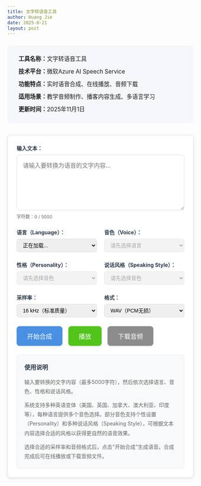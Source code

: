 ```yaml
---
title: 文字转语音工具
author: Huang Jie
date: 2025-8-21
layout: post
---
```


<!-- 工具简介区块 -->
<div style="background:#f5f7fa; border-radius:8px; padding:20px 30px; margin:24px 0 32px 0; font-size:1.1em; line-height:2.2;">
<strong>工具名称：</strong>文字转语音工具<br>
<strong>技术平台：</strong>微软Azure AI Speech Service<br>
<strong>功能特点：</strong>实时语音合成、在线播放、音频下载<br>
<strong>适用场景：</strong>教学音频制作、播客内容生成、多语言学习<br>
<strong>更新时间：</strong>2025年11月1日
</div>



<!-- 文字转语音工具界面 -->

<div style="background:#fff; border:1px solid #e0e0e0; border-radius:8px; padding:24px; margin:20px 0; box-shadow:0 2px 8px rgba(0,0,0,0.1);">

<!-- 输入区域 -->
<div style="margin-bottom:24px;">
  <label for="textInput" style="display:block; font-weight:bold; margin-bottom:8px; color:#2d3a4a;">输入文本：</label>
  <textarea id="textInput" placeholder="请输入要转换为语音的文字内容..." style="width:100%; height:150px; padding:16px; border:1px solid #ddd; border-radius:8px; font-size:16px; line-height:1.6; resize:vertical; font-family:inherit;"></textarea>
  <div style="margin-top:8px; font-size:12px; color:#666;">
    字符数：<span id="charCount">0</span> / 5000
  </div>
</div>

<!-- 语音设置区域 -->
<div style="display:flex; gap:20px; margin-bottom:24px; flex-wrap:wrap;">
   <!-- 语言选择 -->
   <div style="flex:1; min-width:200px;">
     <label for="languageSelect" style="display:block; font-weight:bold; margin-bottom:8px; color:#2d3a4a;">语言（Language）：</label>
     <select id="languageSelect" style="width:100%; padding:8px 12px; border:1px solid #ddd; border-radius:6px; font-size:14px;">
       <option value="">正在加载...</option>
     </select>
   </div>
   
   <!-- 音色选择 -->
   <div style="flex:1; min-width:200px;">
     <label for="voiceSelect" style="display:block; font-weight:bold; margin-bottom:8px; color:#2d3a4a;">音色（Voice）：</label>
     <select id="voiceSelect" style="width:100%; padding:8px 12px; border:1px solid #ddd; border-radius:6px; font-size:14px;" disabled>
       <option value="">请先选择语言</option>
     </select>
     <div id="voiceLoadingStatus" style="font-size:12px; color:#666; margin-top:4px;"></div>
   </div>
   
   <!-- Personality选择 -->
   <div style="flex:1; min-width:200px;">
     <label for="personalitySelect" style="display:block; font-weight:bold; margin-bottom:8px; color:#2d3a4a;">性格（Personality）：</label>
     <select id="personalitySelect" style="width:100%; padding:8px 12px; border:1px solid #ddd; border-radius:6px; font-size:14px;" disabled>
       <option value="">请先选择音色</option>
     </select>
   </div>
   
   <!-- Speaking Style选择 -->
   <div style="flex:1; min-width:200px;">
     <label for="styleSelect" style="display:block; font-weight:bold; margin-bottom:8px; color:#2d3a4a;">说话风格（Speaking Style）：</label>
     <select id="styleSelect" style="width:100%; padding:8px 12px; border:1px solid #ddd; border-radius:6px; font-size:14px;" disabled>
       <option value="">请先选择音色</option>
     </select>
   </div>
 </div>

<!-- 高级设置区域 -->
<div style="display:flex; gap:20px; margin-bottom:24px; flex-wrap:wrap;">
   <div style="flex:1; min-width:200px;">
     <label for="sampleRateSelect" style="display:block; font-weight:bold; margin-bottom:8px; color:#2d3a4a;">采样率：</label>
     <select id="sampleRateSelect" style="width:100%; padding:8px 12px; border:1px solid #ddd; border-radius:6px; font-size:14px;">
       <option value="16000" selected>16 kHz（标准质量）</option>
       <option value="24000">24 kHz（高质量）</option>
       <option value="48000">48 kHz（超高保真）</option>
     </select>
   </div>
   
   <div style="flex:1; min-width:200px;">
     <label for="formatSelect" style="display:block; font-weight:bold; margin-bottom:8px; color:#2d3a4a;">格式：</label>
     <select id="formatSelect" style="width:100%; padding:8px 12px; border:1px solid #ddd; border-radius:6px; font-size:14px;">
       <option value="wav" selected>WAV（PCM无损）</option>
       <option value="mp3">MP3（压缩格式）</option>
       <option value="ogg">OGG（Opus编码）</option>
     </select>
   </div>
 </div>

<!-- 控制按钮区域 -->
<div style="display:flex; gap:16px; margin-bottom:24px; flex-wrap:wrap;">
  <button id="synthesizeBtn" style="background:#4a90e2; color:white; border:none; padding:14px 28px; border-radius:8px; font-size:17px; font-weight:500; cursor:pointer; transition:all 0.3s; box-shadow:0 2px 4px rgba(0,0,0,0.1);">
    开始合成
  </button>
  <button id="playBtn" style="background:#52c41a; color:white; border:none; padding:14px 28px; border-radius:8px; font-size:17px; font-weight:500; cursor:pointer; transition:all 0.3s; box-shadow:0 2px 4px rgba(0,0,0,0.1);" disabled>
    播放
  </button>
  <button id="downloadBtn" style="background:#8c8c8c; color:white; border:none; padding:14px 28px; border-radius:8px; font-size:17px; font-weight:500; cursor:pointer; transition:all 0.3s; box-shadow:0 2px 4px rgba(0,0,0,0.1);" disabled>
    下载音频
  </button>
</div>

<!-- 进度条和状态显示 -->
<div style="margin-bottom:24px;">
  <div id="progressContainer" style="display:none;">
    <div style="display:flex; justify-content:space-between; margin-bottom:8px;">
      <span style="font-size:14px; color:#666;">合成进度</span>
      <span id="progressText" style="font-size:14px; color:#666;">0%</span>
    </div>
    <div style="background:#e9ecef; border-radius:4px; height:8px; overflow:hidden;">
      <div id="progressBar" style="background:#0066cc; height:100%; width:0%; transition:width 0.3s;"></div>
    </div>
  </div>
  <div id="statusText" style="font-size:14px; color:#666; margin-top:8px;"></div>
</div>

<!-- 音频播放器 -->
<div id="audioContainer" style="display:none;">
  <audio id="audioPlayer" controls style="width:100%; margin-top:16px;">
    您的浏览器不支持音频播放。
  </audio>
</div>

<!-- 使用说明 -->
<div style="background:#f8f9fa; border:1px solid #e9ecef; border-radius:6px; padding:20px; margin-top:24px;">
  <h4 style="margin:0 0 16px 0; color:#2d3a4a; font-size:16px; font-weight:600;">使用说明</h4>
  <div style="color:#666; font-size:14px; line-height:1.8;">
    <p style="margin:0 0 12px 0;">输入要转换的文字内容（最多5000字符），然后依次选择语言、音色、性格和说话风格。</p>
    <p style="margin:0 0 12px 0;">系统支持多种英语变体（美国、英国、加拿大、澳大利亚、印度等），每种语言提供多个音色选择。部分音色支持个性设置（Personality）和多种说话风格（Speaking Style），可根据文本内容选择合适的风格以获得更自然的语音效果。</p>
    <p style="margin:0;">选择合适的采样率和音频格式后，点击"开始合成"生成语音。合成完成后可在线播放或下载音频文件。</p>
  </div>
</div>

</div>

<!-- 滑块样式 -->
<style>
input[type="range"] {
  -webkit-appearance: none;
  appearance: none;
  background: transparent;
  cursor: pointer;
}

input[type="range"]::-webkit-slider-track {
  background: #ddd;
  height: 6px;
  border-radius: 3px;
}

input[type="range"]::-webkit-slider-thumb {
  -webkit-appearance: none;
  appearance: none;
  background: #4a90e2;
  height: 18px;
  width: 18px;
  border-radius: 50%;
  cursor: pointer;
  border: 2px solid #fff;
  box-shadow: 0 2px 4px rgba(0,0,0,0.2);
}

input[type="range"]::-webkit-slider-thumb:hover {
  background: #357abd;
  transform: scale(1.1);
}

input[type="range"]::-moz-range-track {
  background: #ddd;
  height: 6px;
  border-radius: 3px;
  border: none;
}

input[type="range"]::-moz-range-thumb {
  background: #4a90e2;
  height: 18px;
  width: 18px;
  border-radius: 50%;
  cursor: pointer;
  border: 2px solid #fff;
  box-shadow: 0 2px 4px rgba(0,0,0,0.2);
}

input[type="range"]::-moz-range-thumb:hover {
  background: #357abd;
}
</style>

<!-- JavaScript 代码 -->
<script>
// 全局变量
let audioBlob = null;
let audioUrl = null;

// DOM 元素
const textInput = document.getElementById('textInput');
const charCount = document.getElementById('charCount');
const languageSelect = document.getElementById('languageSelect');
const voiceSelect = document.getElementById('voiceSelect');
const personalitySelect = document.getElementById('personalitySelect');
const styleSelect = document.getElementById('styleSelect');
const sampleRateSelect = document.getElementById('sampleRateSelect');
const formatSelect = document.getElementById('formatSelect');
const synthesizeBtn = document.getElementById('synthesizeBtn');
const playBtn = document.getElementById('playBtn');
const downloadBtn = document.getElementById('downloadBtn');
const progressContainer = document.getElementById('progressContainer');
const progressBar = document.getElementById('progressBar');
const progressText = document.getElementById('progressText');
const statusText = document.getElementById('statusText');
const audioContainer = document.getElementById('audioContainer');
const audioPlayer = document.getElementById('audioPlayer');

// 存储语音数据
let voicesData = null;
let currentVoiceInfo = null;

// 字符计数
textInput.addEventListener('input', function() {
  const count = this.value.length;
  charCount.textContent = count;
  
  if (count > 5000) {
    charCount.style.color = '#dc3545';
    synthesizeBtn.disabled = true;
    synthesizeBtn.style.background = '#6c757d';
  } else {
    charCount.style.color = '#666';
    synthesizeBtn.disabled = false;
    synthesizeBtn.style.background = '#4a90e2';
  }
});

// 语言选择改变时，更新音色列表
languageSelect.addEventListener('change', function() {
  updateVoicesByLanguage(this.value);
});

// 音色选择改变时，更新Personality和Speaking styles
voiceSelect.addEventListener('change', function() {
  updatePersonalityAndStyles(this.value);
});

// 按钮悬停效果
const buttons = [synthesizeBtn, playBtn, downloadBtn];
buttons.forEach(btn => {
  btn.addEventListener('mouseenter', function() {
    if (!this.disabled) {
      this.style.transform = 'translateY(-2px)';
      this.style.boxShadow = '0 4px 8px rgba(0,0,0,0.15)';
    }
  });
  
  btn.addEventListener('mouseleave', function() {
    this.style.transform = 'translateY(0)';
    this.style.boxShadow = '0 2px 4px rgba(0,0,0,0.1)';
  });
});

// 合成语音
synthesizeBtn.addEventListener('click', async function() {
  const text = textInput.value.trim();
  if (!text) {
    alert('请输入要转换的文字内容！');
    return;
  }
  
  if (text.length > 5000) {
    alert('文字内容不能超过5000字符！');
    return;
  }
  
  // 显示进度条
  progressContainer.style.display = 'block';
  statusText.textContent = '正在合成语音，请稍候...';
  synthesizeBtn.disabled = true;
  synthesizeBtn.textContent = '🔄 合成中...';
  
  try {
    // 模拟进度更新
    let progress = 0;
    const progressInterval = setInterval(() => {
      progress += Math.random() * 15;
      if (progress > 90) progress = 90;
      progressBar.style.width = progress + '%';
      progressText.textContent = Math.round(progress) + '%';
    }, 200);
    
    // 调用阿里云 TTS API
    const audioData = await synthesizeSpeech(text);
    
    clearInterval(progressInterval);
    progressBar.style.width = '100%';
    progressText.textContent = '100%';
    
     // 创建音频对象（根据格式设置MIME类型）
     const format = formatSelect.value;
     let mimeType = 'audio/wav';
     if (format === 'mp3') {
       mimeType = 'audio/mpeg';
     } else if (format === 'ogg') {
       mimeType = 'audio/ogg';
     }
     audioBlob = new Blob([audioData], { type: mimeType });
     audioUrl = URL.createObjectURL(audioBlob);
     audioPlayer.src = audioUrl;
    
    // 更新按钮状态
    playBtn.disabled = false;
    downloadBtn.disabled = false;
    synthesizeBtn.disabled = false;
    synthesizeBtn.textContent = '开始合成';
    
    statusText.textContent = '语音合成完成！';
    audioContainer.style.display = 'block';
    
  } catch (error) {
    console.error('合成失败:', error);
    const errorMessage = error.message || '未知错误';
    statusText.textContent = '合成失败：' + errorMessage;
    statusText.style.color = '#dc3545';
    
    // 显示更详细的错误信息
    if (errorMessage.includes('500') || errorMessage.includes('HTTP 500')) {
      statusText.textContent = '合成失败：服务器错误（500），请检查Vercel日志或联系管理员';
    } else if (errorMessage.includes('缺少必要的环境变量')) {
      statusText.textContent = '合成失败：环境变量未配置，请在Vercel中设置AZURE_SPEECH_KEY和AZURE_SPEECH_REGION';
    } else if (errorMessage.includes('401') || errorMessage.includes('HTTP 401')) {
      statusText.textContent = '合成失败：认证失败，请检查AZURE_SPEECH_KEY是否正确';
    }
    
    synthesizeBtn.disabled = false;
    synthesizeBtn.textContent = '开始合成';
    progressContainer.style.display = 'none';
  }
});

// 播放控制
playBtn.addEventListener('click', function() {
  if (audioPlayer.paused) {
    audioPlayer.play();
    playBtn.textContent = '暂停';
    statusText.textContent = '正在播放...';
  } else {
    audioPlayer.pause();
    playBtn.textContent = '播放';
    statusText.textContent = '已暂停';
  }
});

// 音频播放事件监听
audioPlayer.addEventListener('play', function() {
  playBtn.textContent = '暂停';
  statusText.textContent = '正在播放...';
});

audioPlayer.addEventListener('pause', function() {
  playBtn.textContent = '播放';
  statusText.textContent = '已暂停';
});

audioPlayer.addEventListener('ended', function() {
  playBtn.textContent = '播放';
  statusText.textContent = '播放完成';
});

// 下载音频
downloadBtn.addEventListener('click', function() {
  if (audioPlayer.src) {
    const a = document.createElement('a');
    a.href = audioPlayer.src;
    a.download = `语音合成_${voiceSelect.value}_${new Date().getTime()}.${formatSelect.value}`;
    document.body.appendChild(a);
    a.click();
    document.body.removeChild(a);
    statusText.textContent = '音频下载完成！';
  }
});

// 加载Azure语音列表
async function loadVoices() {
  const languageSelect = document.getElementById('languageSelect');
  const voiceLoadingStatus = document.getElementById('voiceLoadingStatus');
  const apiBaseUrl = 'https://vercel-tts.vercel.app';
  
  try {
    voiceLoadingStatus.textContent = '正在加载语音列表...';
    const response = await fetch(`${apiBaseUrl}/api/voices`);
    
    if (!response.ok) {
      const errorData = await response.json().catch(() => ({ error: '无法解析错误响应' }));
      throw new Error(`HTTP ${response.status}: ${JSON.stringify(errorData)}`);
    }
    
    const data = await response.json();
    console.log('语音列表API响应:', data);
    
    if (data.success && data.voices && data.languages) {
      // 存储语音数据供后续使用
      voicesData = data;
      
      // 清空语言选择器
      languageSelect.innerHTML = '<option value="">请选择语言</option>';
      
      // 添加所有英语语言选项
      data.languages.forEach(lang => {
        const option = document.createElement('option');
        option.value = lang.code;
        option.textContent = lang.name;
        languageSelect.appendChild(option);
      });
      
      // 设置默认选中第一个语言
      if (languageSelect.options.length > 1) {
        languageSelect.selectedIndex = 1;
        updateVoicesByLanguage(languageSelect.value);
      }
      
      voiceLoadingStatus.textContent = `已加载 ${data.total} 个语音，${data.languages.length} 种英语语言`;
      console.log('语音列表加载成功:', data);
    } else {
      throw new Error('无法获取语音列表');
    }
  } catch (error) {
    console.error('加载语音列表失败:', error);
    voiceLoadingStatus.textContent = `加载失败: ${error.message}`;
    voiceLoadingStatus.style.color = '#dc3545';
    
    // 使用默认值
    languageSelect.innerHTML = `
      <option value="en-US" selected>English (United States)</option>
      <option value="en-GB">English (United Kingdom)</option>
    `;
    languageSelect.selectedIndex = 0;
    voicesData = {
      languages: [
        { code: 'en-US', name: 'English (United States)' },
        { code: 'en-GB', name: 'English (United Kingdom)' }
      ],
      voices: {
        'en-US': [
          { name: 'en-US-JennyNeural', displayName: 'Jenny', gender: 'Female', styles: [], roles: [] }
        ],
        'en-GB': [
          { name: 'en-GB-RyanNeural', displayName: 'Ryan', gender: 'Male', styles: [], roles: [] }
        ]
      }
    };
    updateVoicesByLanguage('en-US');
  }
}

// 根据选择的语言更新音色列表
function updateVoicesByLanguage(languageCode) {
  if (!languageCode || !voicesData || !voicesData.voices) {
    voiceSelect.innerHTML = '<option value="">请先选择语言</option>';
    voiceSelect.disabled = true;
    return;
  }
  
  const voices = voicesData.voices[languageCode] || [];
  voiceSelect.innerHTML = '';
  
  if (voices.length === 0) {
    voiceSelect.innerHTML = '<option value="">该语言暂无可用语音</option>';
    voiceSelect.disabled = true;
    personalitySelect.disabled = true;
    styleSelect.disabled = true;
    return;
  }
  
  voiceSelect.disabled = false;
  
  // 添加音色选项
  voices.forEach(voice => {
    const option = document.createElement('option');
    option.value = voice.name;  // 使用ShortName作为value（用于API调用）
    // 使用DisplayName显示，如果没有则使用name
    const displayText = voice.displayName || voice.friendlyName || voice.name;
    option.textContent = `${displayText} (${voice.gender === 'Male' ? '男声' : voice.gender === 'Female' ? '女声' : '未知'})`;
    option.dataset.voiceInfo = JSON.stringify(voice);
    voiceSelect.appendChild(option);
  });
  
  // 默认选中第一个
  if (voiceSelect.options.length > 0) {
    voiceSelect.selectedIndex = 0;
    updatePersonalityAndStyles(voiceSelect.value);
  }
}

// 根据选择的音色更新Personality和Speaking styles
function updatePersonalityAndStyles(voiceName) {
  if (!voiceName || !voicesData || !voicesData.voices) {
    personalitySelect.innerHTML = '<option value="">请先选择音色</option>';
    styleSelect.innerHTML = '<option value="">请先选择音色</option>';
    personalitySelect.disabled = true;
    styleSelect.disabled = true;
    return;
  }
  
  // 找到选中的语音信息
  currentVoiceInfo = null;
  for (const langCode in voicesData.voices) {
    const voice = voicesData.voices[langCode].find(v => v.name === voiceName);
    if (voice) {
      currentVoiceInfo = voice;
      break;
    }
  }
  
  if (!currentVoiceInfo) {
    personalitySelect.innerHTML = '<option value="">未找到语音信息</option>';
    styleSelect.innerHTML = '<option value="">未找到语音信息</option>';
    personalitySelect.disabled = true;
    styleSelect.disabled = true;
    return;
  }
  
  // 更新Personality选择器
  personalitySelect.innerHTML = '<option value="">无（不设置）</option>';
  if (currentVoiceInfo.personality) {
    const personalityArray = Array.isArray(currentVoiceInfo.personality) 
      ? currentVoiceInfo.personality 
      : [currentVoiceInfo.personality];
    personalityArray.forEach(personality => {
      const option = document.createElement('option');
      option.value = personality;
      option.textContent = personality;
      personalitySelect.appendChild(option);
    });
    personalitySelect.disabled = false;
  } else {
    personalitySelect.disabled = false;
  }
  
  // 更新Speaking styles选择器
  styleSelect.innerHTML = '<option value="">无（不设置）</option>';
  if (currentVoiceInfo.styles && currentVoiceInfo.styles.length > 0) {
    currentVoiceInfo.styles.forEach(style => {
      const option = document.createElement('option');
      option.value = style;
      option.textContent = style;
      styleSelect.appendChild(option);
    });
    styleSelect.disabled = false;
  } else {
    styleSelect.disabled = false;
  }
}

// 页面加载完成后的初始化
document.addEventListener('DOMContentLoaded', function() {
  statusText.textContent = '请输入文字内容开始合成语音';
  
  // 加载语音列表
  loadVoices();
  
  // 检查 Vercel API 是否可用（Azure不需要token，直接检查TTS端点）
  const apiBaseUrl = 'https://vercel-tts.vercel.app';
  // 使用HEAD请求检查API端点是否可访问
  fetch(`${apiBaseUrl}/api/tts`, { method: 'OPTIONS' })
    .then(response => {
      if (response.ok) {
        statusText.textContent = 'TTS服务已就绪，可以开始使用';
        console.log('Vercel API 连接成功');
      } else {
        statusText.textContent = 'TTS服务暂时不可用，请稍后重试';
        console.warn('Vercel API 响应异常');
      }
    })
    .catch(error => {
      statusText.textContent = 'TTS服务连接失败，请检查网络连接';
      console.error('Vercel API 连接失败:', error);
    });
});


// 使用Azure Speech Service进行语音合成
async function synthesizeSpeech(text) {
  try {
    const selectedVoice = voiceSelect.value;
    const selectedPersonality = personalitySelect.value || null;
    const selectedStyle = styleSelect.value || null;
    
    console.log('调用Azure TTS API，参数:', {
      text: text.substring(0, 100) + '...',
      voice: selectedVoice,
      personality: selectedPersonality,
      style: selectedStyle,
      sample_rate: parseInt(sampleRateSelect.value),
      format: formatSelect.value
    });
    
    // 使用 Vercel API 端点
    const apiBaseUrl = 'https://vercel-tts.vercel.app';
    const response = await fetch(`${apiBaseUrl}/api/tts`, {
      method: 'POST',
      headers: {
        'Content-Type': 'application/json'
      },
      body: JSON.stringify({
        text: text,
        voice: selectedVoice,
        personality: selectedPersonality,
        style: selectedStyle,
        sample_rate: parseInt(sampleRateSelect.value),
        format: formatSelect.value
      })
    });
    
    if (!response.ok) {
      // 尝试获取错误详情
      let errorData;
      try {
        errorData = await response.json();
      } catch (e) {
        const errorText = await response.text();
        errorData = { error: errorText };
      }
      console.error('TTS API错误响应:', errorData);
      throw new Error(`HTTP ${response.status}: ${JSON.stringify(errorData, null, 2)}`);
    }
    
    // 获取音频数据
    const audioData = await response.arrayBuffer();
    
    if (!audioData || audioData.byteLength === 0) {
      throw new Error('收到空的音频数据');
    }
    
    console.log('音频数据大小:', audioData.byteLength);
    
    // 创建音频对象
    const audioBlob = new Blob([audioData], { type: 'audio/wav' });
    const audioUrl = URL.createObjectURL(audioBlob);
    
    // 更新音频播放器
    audioPlayer.src = audioUrl;
    audioContainer.style.display = 'block';
    
    // 更新按钮状态
    playBtn.disabled = false;
    downloadBtn.disabled = false;
    
    statusText.textContent = '语音合成完成！';
    
    return new Uint8Array(audioData);
    
  } catch (error) {
    console.error('TTS API调用失败:', error);
    console.error('错误详情:', error.message);
    throw new Error('语音合成失败：' + error.message);
  }
}

// 注意：Azure Speech Service不需要单独的token获取步骤
// API密钥存储在Vercel环境变量中，通过后端代理安全调用

// 页面加载完成后的初始化
document.addEventListener('DOMContentLoaded', function() {
  statusText.textContent = '请输入文字内容开始合成语音';
});
</script>

